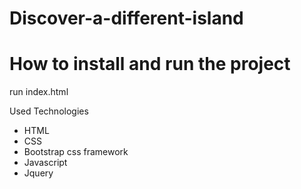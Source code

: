 # Discover-a-different-island

# How to install and run the project
run index.html

Used Technologies
* HTML
* CSS
* Bootstrap css framework
* Javascript
* Jquery
